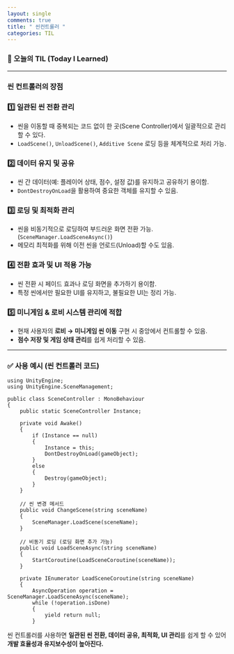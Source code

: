 ```yaml
---
layout: single
comments: true
title: " 씬컨트롤러 "
categories: TIL
---
```






### 📆 오늘의 TIL (Today I Learned)

---

### **씬 컨트롤러의 장점**

### 1️⃣ **일관된 씬 전환 관리**

- 씬을 이동할 때 중복되는 코드 없이 한 곳(Scene Controller)에서 일괄적으로 관리할 수 있다.
- `LoadScene()`, `UnloadScene()`, `Additive Scene` 로딩 등을 체계적으로 처리 가능.

### 2️⃣ **데이터 유지 및 공유**

- 씬 간 데이터(예: 플레이어 상태, 점수, 설정 값)를 유지하고 공유하기 용이함.
- `DontDestroyOnLoad`을 활용하여 중요한 객체를 유지할 수 있음.

### 3️⃣ **로딩 및 최적화 관리**

- 씬을 비동기적으로 로딩하여 부드러운 화면 전환 가능. (`SceneManager.LoadSceneAsync()`)
- 메모리 최적화를 위해 이전 씬을 언로드(Unload)할 수도 있음.

### 4️⃣ **전환 효과 및 UI 적용 가능**

- 씬 전환 시 페이드 효과나 로딩 화면을 추가하기 용이함.
- 특정 씬에서만 필요한 UI를 유지하고, 불필요한 UI는 정리 가능.

### 5️⃣ **미니게임 & 로비 시스템 관리에 적합**

- 현재 사용자의 **로비 → 미니게임 씬 이동** 구현 시 중앙에서 컨트롤할 수 있음.
- **점수 저장 및 게임 상태 관리**를 쉽게 처리할 수 있음.

------

### ✅ **사용 예시 (씬 컨트롤러 코드)**

```
using UnityEngine;
using UnityEngine.SceneManagement;

public class SceneController : MonoBehaviour
{
    public static SceneController Instance;

    private void Awake()
    {
        if (Instance == null)
        {
            Instance = this;
            DontDestroyOnLoad(gameObject);
        }
        else
        {
            Destroy(gameObject);
        }
    }

    // 씬 변경 메서드
    public void ChangeScene(string sceneName)
    {
        SceneManager.LoadScene(sceneName);
    }

    // 비동기 로딩 (로딩 화면 추가 가능)
    public void LoadSceneAsync(string sceneName)
    {
        StartCoroutine(LoadSceneCoroutine(sceneName));
    }

    private IEnumerator LoadSceneCoroutine(string sceneName)
    {
        AsyncOperation operation = SceneManager.LoadSceneAsync(sceneName);
        while (!operation.isDone)
        {
            yield return null;
        }
```

씬 컨트롤러를 사용하면 **일관된 씬 전환, 데이터 공유, 최적화, UI 관리**를 쉽게 할 수 있어 **개발 효율성과 유지보수성이 높아진다.**
